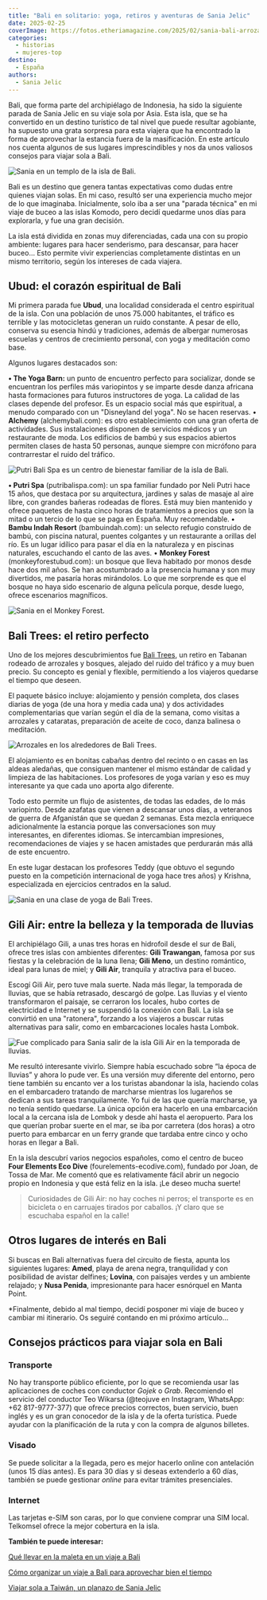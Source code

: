 ```yaml
---
title: "Bali en solitario: yoga, retiros y aventuras de Sania Jelic"
date: 2025-02-25
coverImage: https://fotos.etheriamagazine.com/2025/02/sania-bali-arrozal.jpg
categories: 
  - historias
  - mujeres-top
destino: 
  - España
authors: 
  - Sania Jelic
---
```


Bali, que forma parte del archipiélago de Indonesia, ha sido la siguiente parada de 
Sania Jelic en su viaje sola por Asia. Esta isla, que se ha convertido en un destino 
turístico de tal nivel que puede resultar agobiante, ha supuesto una grata sorpresa para 
esta viajera que ha encontrado la forma de aprovechar la estancia fuera de la 
masificación. En este artículo nos cuenta algunos de sus lugares imprescindibles y nos 
da unos valiosos consejos para viajar sola a Bali. 

![Sania en un templo de la isla de Bali.](https://fotos.etheriamagazine.com/2025/02/sania-bali-estatua.jpg "Sania en un templo de la isla de Bali. © Sania Jelic")

Bali es un destino que genera tantas expectativas como dudas entre quienes viajan solas. 
En mi caso, resultó ser una experiencia mucho mejor de lo que imaginaba. Inicialmente, 
solo iba a ser una "parada técnica" en mi viaje de buceo a las islas Komodo, pero decidí 
quedarme unos días para explorarla, y fue una gran decisión. 

La isla está dividida en zonas muy diferenciadas, cada una con su propio ambiente: 
lugares para hacer senderismo, para descansar, para hacer buceo… Esto permite vivir 
experiencias completamente distintas en un mismo territorio, según los intereses de cada 
viajera. 

## Ubud: el corazón espiritual de Bali

Mi primera parada fue **Ubud**, una localidad considerada el centro espiritual de la 
isla. Con una población de unos 75.000 habitantes, el tráfico es terrible y las 
motocicletas generan un ruido constante. A pesar de ello, conserva su esencia hindú y 
tradiciones, además de albergar numerosas escuelas y centros de crecimiento personal, 
con yoga y meditación como base. 

Algunos lugares destacados son: 

**• The Yoga Barn:** un punto de encuentro perfecto para socializar, donde se encuentran 
los perfiles más variopintos y se imparte desde danza africana hasta formaciones para 
futuros instructores de yoga. La calidad de las clases depende del profesor. Es un 
espacio social más que espiritual, a menudo comparado con un "Disneyland del yoga". No 
se hacen reservas. • **Alchemy** (alchemybali.com): es otro establecimiento con una gran 
oferta de actividades. Sus instalaciones disponen de servicios médicos y un restaurante 
de moda. Los edificios de bambú y sus espacios abiertos permiten clases de hasta 50 
personas, aunque siempre con micrófono para contrarrestar el ruido del tráfico. 

![Putri Bali Spa es un centro de bienestar familiar de la isla de Bali.](https://fotos.etheriamagazine.com/2025/02/sania-bali-putri-spa.jpg "Putri Bali Spa es un centro de bienestar familiar de la isla de Bali. © Sania Jelic")

**• Putri Spa** (putribalispa.com): un spa familiar fundado por Neli Putri hace 15 años, 
que destaca por su arquitectura, jardines y salas de masaje al aire libre, con grandes 
bañeras rodeadas de flores. Está muy bien mantenido y ofrece paquetes de hasta cinco 
horas de tratamientos a precios que son la mitad o un tercio de lo que se paga en 
España. Muy recomendable. **• Bambu Indah Resort** (bambuindah.com): un selecto refugio 
construido de bambú, con piscina natural, puentes colgantes y un restaurante a orillas 
del río. Es un lugar idílico para pasar el día en la naturaleza y en piscinas naturales, 
escuchando el canto de las aves. • **Monkey Forest** (monkeyforestubud.com): un bosque 
que lleva habitado por monos desde hace dos mil años. Se han acostumbrado a la presencia 
humana y son muy divertidos, me pasaría horas mirándolos. Lo que me sorprende es que el 
bosque no haya sido escenario de alguna película porque, desde luego, ofrece escenarios 
magníficos. 

![Sania en el Monkey Forest.](https://fotos.etheriamagazine.com/2025/02/sania-bali-monkey-forest.jpg "Sania en el Monkey Forest. © Sania Jelic")

## Bali Trees: el retiro perfecto

Uno de los mejores descubrimientos fue [Bali Trees](http://balitreesretreats.com), un 
retiro en Tabanan rodeado de arrozales y bosques, alejado del ruido del tráfico y a muy 
buen precio. Su concepto es genial y flexible, permitiendo a los viajeros quedarse el 
tiempo que deseen. 

El paquete básico incluye: alojamiento y pensión completa, dos clases diarias de yoga 
(de una hora y media cada una) y dos actividades complementarias que varían según el día 
de la semana, como visitas a arrozales y cataratas, preparación de aceite de coco, danza 
balinesa o meditación. 

![Arrozales en los alrededores de Bali Trees.](https://fotos.etheriamagazine.com/2025/02/sania-bali-arrozal.jpg "Arrozales en los alrededores de Bali Trees. © Sania Jelic")

El alojamiento es en bonitas cabañas dentro del recinto o en casas en las aldeas 
aledañas, que consiguen mantener el mismo estándar de calidad y limpieza de las 
habitaciones. Los profesores de yoga varían y eso es muy interesante ya que cada uno 
aporta algo diferente. 

Todo esto permite un flujo de asistentes, de todas las edades, de lo más variopinto. 
Desde azafatas que vienen a descansar unos días, a veteranos de guerra de Afganistán que 
se quedan 2 semanas. Esta mezcla enriquece adicionalmente la estancia porque las 
conversaciones son muy interesantes, en diferentes idiomas. Se intercambian impresiones, 
recomendaciones de viajes y se hacen amistades que perdurarán más allá de este 
encuentro. 

En este lugar destacan los profesores Teddy (que obtuvo el segundo puesto en la 
competición internacional de yoga hace tres años) y Krishna, especializada en ejercicios 
centrados en la salud. 

![Sania en una clase de yoga de Bali Trees.](https://fotos.etheriamagazine.com/2025/02/sania-bali-yoga.jpg "Sania en una clase de yoga de Bali Trees. © Sania Jelic")

## Gili Air: entre la belleza y la temporada de lluvias

El archipiélago Gili, a unas tres horas en hidrofoil desde el sur de Bali, ofrece tres 
islas con ambientes diferentes: **Gili Trawangan**, famosa por sus fiestas y la 
celebración de la luna llena; **Gili Meno**, un destino romántico, ideal para lunas de 
miel; y **Gili Air**, tranquila y atractiva para el buceo. 

Escogí Gili Air, pero tuve mala suerte. Nada más llegar, la temporada de lluvias, que se 
había retrasado, descargó de golpe. Las lluvias y el viento transformaron el paisaje, se 
cerraron los locales, hubo cortes de electricidad e Internet y se suspendió la conexión 
con Bali. La isla se convirtió en una "ratonera", forzando a los viajeros a buscar rutas 
alternativas para salir, como en embarcaciones locales hasta Lombok. 

![Fue complicado para Sania salir de la isla Gili Air en la temporada de lluvias.](https://fotos.etheriamagazine.com/2025/02/sania-bali-gili-air.jpg "Fue complicado para Sania salir de la isla Gili Air en la temporada de lluvias. © Sania Jelic")

Me resultó interesante vivirlo. Siempre había escuchado sobre “la época de lluvias” y 
ahora lo pude ver. Es una versión muy diferente del entorno, pero tiene también su 
encanto ver a los turistas abandonar la isla, haciendo colas en el embarcadero tratando 
de marcharse mientras los lugareños se dedican a sus tareas tranquilamente. Yo fui de 
las que quería marcharse, ya no tenía sentido quedarse. La única opción era hacerlo en 
una embarcación local a la cercana isla de Lombok y desde ahí hasta el aeropuerto. Para 
los que querían probar suerte en el mar, se iba por carretera (dos horas) a otro puerto 
para embarcar en un ferry grande que tardaba entre cinco y ocho horas en llegar a Bali. 

En la isla descubrí varios negocios españoles, como el centro de buceo **Four Elements 
Eco Dive** (fourelements-ecodive.com), fundado por Joan, de Tossa de Mar. Me comentó que 
es relativamente fácil abrir un negocio propio en Indonesia y que está feliz en la isla. 
¡Le deseo mucha suerte! 

> Curiosidades de Gili Air: no hay coches ni perros; el transporte es en bicicleta o en 
> carruajes tirados por caballos. ¡Y claro que se escuchaba español en la calle! 

## Otros lugares de interés en Bali

Si buscas en Bali alternativas fuera del circuito de fiesta, apunta los siguientes 
lugares: **Amed**, playa de arena negra, tranquilidad y con posibilidad de avistar 
delfines; **Lovina**, con paisajes verdes y un ambiente relajado; y **Nusa Penida**, 
impresionante para hacer esnórquel en Manta Point. 

\*Finalmente, debido al mal tiempo, decidí posponer mi viaje de buceo y cambiar mi 
itinerario. Os seguiré contando en mi próximo artículo... 

## Consejos prácticos para viajar sola en Bali

### Transporte

No hay transporte público eficiente, por lo que se recomienda usar las aplicaciones de 
coches con conductor _Gojek_ o _Grab_. Recomiendo el servicio del conductor Teo Wikarsa 
(@teojuve en Instagram, WhatsApp: +62 817-9777-377) que ofrece precios correctos, buen 
servicio, buen inglés y es un gran conocedor de la isla y de la oferta turística. Puede 
ayudar con la planificación de la ruta y con la compra de algunos billetes. 

### Visado

Se puede solicitar a la llegada, pero es mejor hacerlo online con antelación (unos 15 
días antes). Es para 30 días y si deseas extenderlo a 60 días, también se puede 
gestionar _online_ para evitar trámites presenciales. 

### Internet

Las tarjetas e-SIM son caras, por lo que conviene comprar una SIM local. Telkomsel 
ofrece la mejor cobertura en la isla. 

**También te puede interesar:** 

[Qué llevar en la maleta en un viaje a 
Bali](https://etheriamagazine.com/2023/06/23/que-llevar-maleta-viaje-bali/) 

[Cómo organizar un viaje a Bali para aprovechar bien el 
tiempo](https://etheriamagazine.com/2023/10/09/como-organizar-viaje-a-bali/) 

[Viajar sola a Taiwán, un planazo de Sania 
Jelic](https://etheriamagazine.com/2025/01/22/viajar-sola-a-taiwan-consejos-sania-jelic/)
